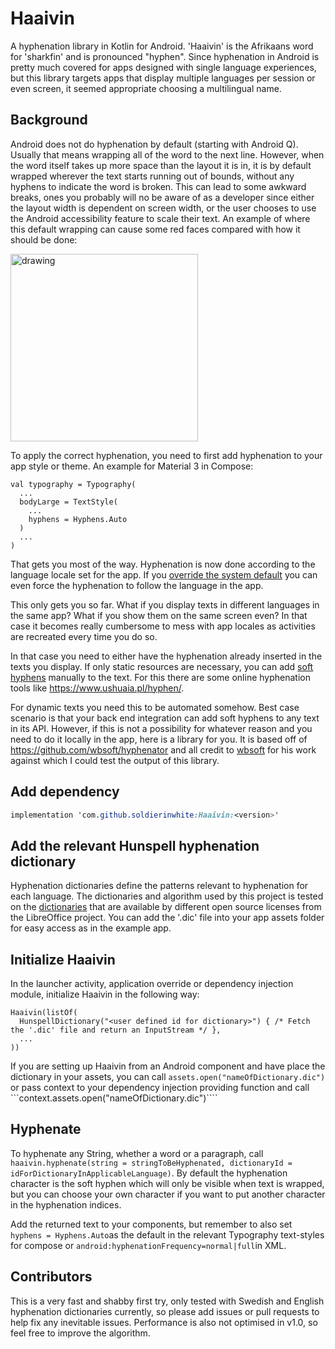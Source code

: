 # Haaivin
A hyphenation library in Kotlin for Android. 'Haaivin' is the Afrikaans word for 'sharkfin' and is pronounced "hyphen". Since hyphenation in Android is pretty much covered for apps designed with single language experiences, but this library targets apps that display multiple languages per session or even screen, it seemed appropriate choosing a multilingual name.

## Background
Android does not do hyphenation by default (starting with Android Q). Usually that means wrapping all of the word to the next line. 
However, when the word itself takes up more space than the layout it is in, it is by default wrapped wherever the text starts running out of bounds, without any hyphens to indicate the word is broken.
This can lead to some awkward breaks, ones you probably will no be aware of as a developer since either the layout width is dependent on screen width,
or the user chooses to use the Android accessibility feature to scale their text. An example of where this default wrapping can cause some red faces compared with how it should be done:

<img src="https://github.com/soldierinwhite/Haaivin/assets/8885532/c454f009-6ece-468b-95cd-aed858a677b3" alt="drawing" width="300"/>

To apply the correct hyphenation, you need to first add hyphenation to your app style or theme. An example for Material 3 in Compose:
```
val typography = Typography(
  ...
  bodyLarge = TextStyle(
    ...
    hyphens = Hyphens.Auto
  )
  ...
)
```
That gets you most of the way. Hyphenation is now done according to the language locale set for the app. If you 
[override the system default](https://developer.android.com/guide/topics/resources/app-languages#impl-overview) you can even force the hyphenation to follow the language in the app.

This only gets you so far. What if you display texts in different languages in the same app? What if you show them on the same screen even? In that case it becomes really cumbersome to mess with app locales
as activities are recreated every time you do so.

In that case you need to either have the hyphenation already inserted in the texts you display. If only static resources are necessary, you can add [soft hyphens](https://en.wikipedia.org/wiki/Soft_hyphen)
manually to the text. For this there are some online hyphenation tools like https://www.ushuaia.pl/hyphen/.

For dynamic texts you need this to be automated somehow. Best case scenario is that your back end integration can add soft hyphens to any text in its API. However, if this is not a possibility for whatever reason
and you need to do it locally in the app, here is a library for you. It is based off of https://github.com/wbsoft/hyphenator and all credit to [wbsoft](https://github.com/wbsoft) for his work against which I 
could test the output of this library.

 
## Add dependency
```css
implementation 'com.github.soldierinwhite:Haaivin:<version>'
```

## Add the relevant Hunspell hyphenation dictionary
Hyphenation dictionaries define the patterns relevant to hyphenation for each language. The dictionaries and algorithm used by this project is tested on the [dictionaries](https://github.com/LibreOffice/dictionaries/tree/master) that are available by different open source licenses
from the LibreOffice project. You can add the '.dic' file into your app assets folder for easy access as in the example app.

## Initialize Haaivin
In the launcher activity, application override or dependency injection module, initialize Haaivin in the following way:
```
Haaivin(listOf(
  HunspellDictionary("<user defined id for dictionary>") { /* Fetch the '.dic' file and return an InputStream */ },
  ...
))
```
If you are setting up Haaivin from an Android component and have place the dictionary in your assets, you can call ```assets.open("nameOfDictionary.dic")``` or pass context to your 
dependency injection providing function and call ```context.assets.open("nameOfDictionary.dic")````

## Hyphenate
To hyphenate any String, whether a word or a paragraph, call ```haaivin.hyphenate(string = stringToBeHyphenated, dictionaryId = idForDictionaryInApplicableLanguage)```. By default the hyphenation
character is the soft hyphen which will only be visible when text is wrapped, but you can choose your own character if you want to put another character in the hyphenation indices.

Add the returned text to your components, but remember to also set ```hyphens = Hyphens.Auto```as the default in the relevant Typography text-styles for compose or ```android:hyphenationFrequency=normal|full```in XML.

## Contributors
This is a very fast and shabby first try, only tested with Swedish and English hyphenation dictionaries currently, so please add issues or pull requests to help fix any inevitable issues. Performance is also not optimised in v1.0, so feel free to improve the algorithm.


